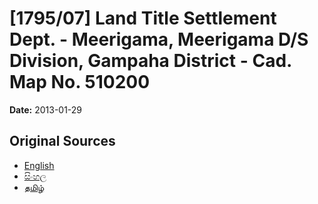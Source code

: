 # [1795/07] Land Title Settlement Dept. - Meerigama, Meerigama D/S Division, Gampaha District - Cad. Map No. 510200

**Date:** 2013-01-29

## Original Sources

- [English](https://documents.gov.lk/view/extra-gazettes/2013/1/1795-07_E.pdf)
- [සිංහල](https://documents.gov.lk/view/extra-gazettes/2013/1/1795-07_S.pdf)
- [தமிழ்](https://documents.gov.lk/view/extra-gazettes/2013/1/1795-07_T.pdf)
